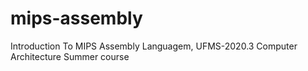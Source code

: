 # mips-assembly
Introduction To MIPS Assembly Languagem, UFMS-2020.3 Computer Architecture Summer course
